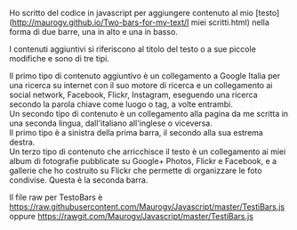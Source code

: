 Ho scritto del codice in javascript per aggiungere contenuto al mio [testo](http://maurogv.github.io/Two-bars-for-my-text/I miei scritti.html) nella forma di due barre, una in alto e una in basso.
  
I contenuti aggiuntivi si riferiscono al titolo del testo o a sue piccole modifiche e sono di tre tipi.

Il primo tipo di contenuto aggiuntivo è un collegamento a Google Italia per una ricerca su internet con il suo motore di ricerca e un collegamento ai social network, Facebook, Flickr, Instagram, eseguendo una ricerca secondo la parola chiave come luogo o tag, a volte entrambi.  
Un secondo tipo di contenuto è un collegamento alla pagina da me scritta in una seconda lingua, dall'italiano all'inglese o viceversa.  
Il primo tipo è a sinistra della prima barra, il secondo alla sua estrema destra.  
Un terzo tipo di contenuto che arricchisce il testo è un collegamento ai miei album di fotografie pubblicate su Google+ Photos, Flickr e Facebook, e a gallerie che ho costruito su Flickr che permette di organizzare le foto condivise. Questa è la seconda barra.

Il file raw per TestoBars è https://raw.githubusercontent.com/Maurogv/Javascript/master/TestiBars.js oppure https://rawgit.com/Maurogv/Javascript/master/TestiBars.js

